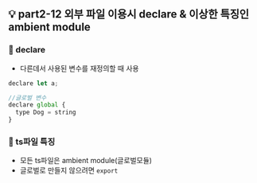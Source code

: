 ## 💡 part2-12 외부 파일 이용시 declare & 이상한 특징인 ambient module

### 🔹 declare

- 다른데서 사용된 변수를 재정의할 때 사용

```javascript
declare let a;

//글로벌 변수
declare global {
  type Dog = string
}
```

### 🔹 ts파일 특징

- 모든 ts파일은 ambient module(글로벌모듈)
- 글로벌로 만들지 않으려면 `export`
